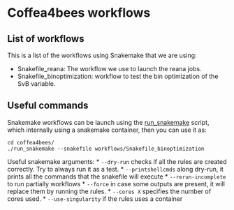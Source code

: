 # Coffea4bees workflows

## List of workflows

This is a list of the workflows using Snakemake that we are using:

 * Snakefile_reana: The workflow we use to launch the reana jobs.
 * Snakefile_binoptimization: workflow to test the bin optimization of the SvB variable.

## Useful commands

Snakemake workflows can be launch using the [run_snakemake](../run_snakemake) script, which internally using a snakemake container, then you can use it as:

```
cd coffea4bees/
./run_snakemake --snakefile workflows/Snakefile_binoptimization 
```

Useful snakemake arguments: 
    * `--dry-run` checks if all the rules are created correctly. Try to always run it as a test.
    * `--printshellcmds` along dry-run, it prints all the commands that the snakefile will execute
    * `--rerun-incomplete` to run partially workflows
    * `--force` in case some outputs are present, it will replace them by running the rules.
    * `--cores X` specifies the number of cores used.
    * `--use-singularity` if the rules uses a container

